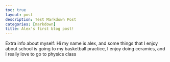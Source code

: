 ```yaml
---
toc: true
layout: post
description: Test Markdown Post
categories: [markdown]
title: Alex's first blog post!
---
```

Extra info about myself:
Hi my name is alex, and some things that I enjoy about school is going to my basketball practice, I enjoy doing ceramics, and I really love to go to physics class
